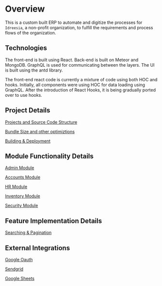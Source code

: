 # Overview
This is a custom built ERP to automate and digitize the processes for `Idreesia`, a non-profit organization, to fulfill the requirements and process flows of the organization.

## Technologies
The front-end is built using React. Back-end is built on Meteor and MongoDB. GraphQL is used for communicating between the layers. The UI is built using the antd library.

The front-end react code is currently a mixture of code using both HOC and hooks. Initially, all components were using HOC for data loading using GraphQL. After the introduction of React Hooks, it is being gradually ported over to use hooks. 

## Project Details
[Projects and Source Code Structure](./docs/code-structure)

[Bundle Size and other optimiztions](./docs/optimizations.md)

[Building & Deployment](./docs/building-and-deployment.md)

## Module Functionality Details

[Admin Module](./docs/hr-module.md)

[Accounts Module](./docs/accounts-module.md)

[HR Module](./docs/hr-module.md)

[Inventory Module](./docs/inventory-module.md)

[Security Module](./docs/security-module.md)

## Feature Implementation Details

[Searching & Pagination](./docs/searching-and-pagination.md)

## External Integrations

[Google Oauth](./docs/google-oauth.md)

[Sendgrid](./docs/sendgrid.md)

[Google Sheets](./docs/google-sheets.md)
